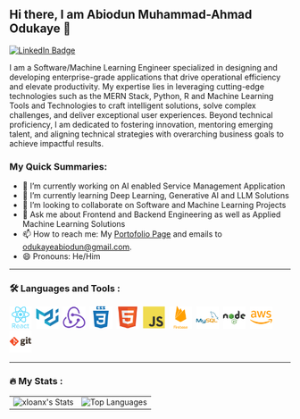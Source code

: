## Hi there, I am Abiodun Muhammad-Ahmad Odukaye 👋

<div id="badges">
  <a href="https://www.linkedin.com/in/abiodun-odukaye-847100164">
    <img src="https://img.shields.io/badge/LinkedIn-blue?style=for-the-badge&logo=linkedin&logoColor=white" alt="LinkedIn Badge"/>
  </a>
</div>

I am a Software/Machine Learning Engineer specialized in designing and developing enterprise-grade applications that drive operational efficiency and elevate productivity. My expertise lies in leveraging cutting-edge technologies such as the MERN Stack, Python, R and Machine Learning Tools and Technologies to craft intelligent solutions, solve complex challenges, and deliver exceptional user experiences. Beyond technical proficiency, I am dedicated to fostering innovation, mentoring emerging talent, and aligning technical strategies with overarching business goals to achieve impactful results.

### My Quick Summaries:
- 🔭 I’m currently working on AI enabled Service Management Application
- 🌱 I’m currently learning Deep Learning, Generative AI and LLM Solutions
- 👯 I’m looking to collaborate on Software and Machine Learning Projects
- 💬 Ask me about Frontend and Backend Engineering as well as Applied Machine Learning Solutions
- 📫 How to reach me: My [Portofolio Page](https://ama-page.vercel.app) and emails to odukayeabiodun@gmail.com.
- 😄 Pronouns: He/Him
<!--


**Xloanx/Xloanx** is a ✨ _special_ ✨ repository because its `README.md` (this file) appears on your GitHub profile.

My Quick Summaries:
- 🔭 I’m currently working on AI enabled Service Management Application
- 🌱 I’m currently learning Deep Learning, Generative AI and LLM Solutions
- 👯 I’m looking to collaborate on Software and Machine Learning Projects
- 🤔 I’m looking for help with ...
- 💬 Ask me about Frontend and Backend Engineering as well as Applied Machine Learning Solutions
- 📫 How to reach me: My [Portofolio Page](ama-page.vercel.app) and emails to odukayeabiodun@gmail.com.
- 😄 Pronouns: He/Him
- ⚡ Fun fact: ...
-->

---

### :hammer_and_wrench: Languages and Tools :
<div>
  <img src="https://github.com/devicons/devicon/blob/master/icons/react/react-original-wordmark.svg" title="React" alt="React" width="40" height="40"/>&nbsp;
  <img src="https://github.com/devicons/devicon/blob/master/icons/materialui/materialui-original.svg" title="Material UI" alt="Material UI" width="40" height="40"/>&nbsp;
  <img src="https://github.com/devicons/devicon/blob/master/icons/redux/redux-original.svg" title="Redux" alt="Redux " width="40" height="40"/>&nbsp;
  <img src="https://github.com/devicons/devicon/blob/master/icons/css3/css3-plain-wordmark.svg"  title="CSS3" alt="CSS" width="40" height="40"/>&nbsp;
  <img src="https://github.com/devicons/devicon/blob/master/icons/html5/html5-original.svg" title="HTML5" alt="HTML" width="40" height="40"/>&nbsp;
  <img src="https://github.com/devicons/devicon/blob/master/icons/javascript/javascript-original.svg" title="JavaScript" alt="JavaScript" width="40" height="40"/>&nbsp;
  <img src="https://github.com/devicons/devicon/blob/master/icons/firebase/firebase-plain-wordmark.svg" title="Firebase" alt="Firebase" width="40" height="40"/>&nbsp;
  <img src="https://github.com/devicons/devicon/blob/master/icons/mysql/mysql-original-wordmark.svg" title="MySQL"  alt="MySQL" width="40" height="40"/>&nbsp;
  <img src="https://github.com/devicons/devicon/blob/master/icons/nodejs/nodejs-original-wordmark.svg" title="NodeJS" alt="NodeJS" width="40" height="40"/>&nbsp;
  <img src="https://github.com/devicons/devicon/blob/master/icons/amazonwebservices/amazonwebservices-plain-wordmark.svg" title="AWS" alt="AWS" width="40" height="40"/>&nbsp;
  <img src="https://github.com/devicons/devicon/blob/master/icons/git/git-original-wordmark.svg" title="Git" **alt="Git" width="40" height="40"/>
</div>

---

### :fire: My Stats :

<table>
  <tr>
    <td>
      <img src="https://github-readme-stats.vercel.app/api?username=xloanx&theme=default&show_icons=true&hide_border=true&count_private=true&include_all_commits=true" alt="xloanx's Stats" />
    </td>
    <td>
      <img src="https://github-readme-stats.vercel.app/api/top-langs/?username=xloanx&layout=compact&theme=default&hide_border=true" alt="Top Languages" />
    </td>
  </tr>
</table>




